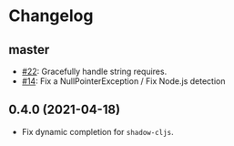 # Changelog

## master

* [#22](https://github.com/clojure-emacs/clj-suitable/issues/22): Gracefully handle string requires.
* [#14](https://github.com/clojure-emacs/clj-suitable/issues/14): Fix a NullPointerException / Fix Node.js detection

## 0.4.0 (2021-04-18)

* Fix dynamic completion for `shadow-cljs`.
